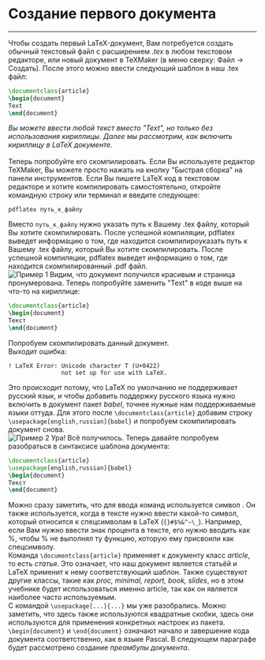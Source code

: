 # Создание первого документа
---
Чтобы создать первый LaTeX-документ, Вам потребуется создать обычный текстовый файл с расширением _.tex_ в любом текстовом редакторе, или новый документ в TeXMaker (в меню сверху: Файл -> Создать). После этого можно ввести следующий шаблон в наш .tex файл:
```latex
\documentclass{article}
\begin{document}
Text
\end{document}
```
_Вы можете ввести любой текст вместо "Text", но только без использования кириллицы. Далее мы рассмотрим, как включить кириллицу в LaTeX документе._\
\
Теперь попробуйте его скомпилировать. Если Вы используете редактор TeXMaker, Вы можете просто нажать на кнопку "Быстрая сборка" на панели инструментов. Если Вы пишете LaTeX код в текстовом редакторе и хотите компилировать самостоятельно, откройте командную строку или терминал и введите следующее:
```
pdflatex путь_к_файлу
```
Вместо `путь_к_файлу` нужно указать путь к Вашему .tex файлу, который Вы хотите скомпилировать. После успешной компиляции, pdflatex выведет информацию о том, где находится скомпилироуказать путь к Вашему .tex файлу, который Вы хотите скомпилировать. После успешной компиляции, pdflatex выведет информацию о том, где находится скомпилированный .pdf файл.\
![Пример 1](/examples/2_1.png)
Видим, что документ получился красивым и страница пронумерована. Теперь попробуйте заменить "Text" в коде выше на что-то на кириллице:
```latex
\documentclass{article}
\begin{document}
Текст
\end{document}
```
Попробуем скомпилировать данный документ.\
Выходит ошибка:
```
! LaTeX Error: Unicode character Т (U+0422)
               not set up for use with LaTeX.
```
Это происходит потому, что LaTeX по умолчанию не поддерживает русский язык, и чтобы добавить поддержку русского языка нужно включить в документ пакет _babel_, точнее нужные нам поддерживаемые языки оттуда. Для этого после `\documentclass{article}` добавим строку `\usepackage[english,russian]{babel}` и попробуем скомпилировать документ снова.\
![Пример 2](/examples/2_2.png)
Ура! Всё получилось. Теперь давайте попробуем разобраться в синтаксисе шаблона документа:
```latex
\documentclass{article}
\usepackage[english,russian]{babel}
\begin{document}
Текст
\end{document}
```
Можно сразу заметить, что для ввода команд используется символ \. Он также используется, когда в тексте нужно ввести какой-то символ, который относится к спецсимволам в LaTeX (`{}#$%&^~\_`). Например, если Вам нужно ввести знак процента в тексте, его нужно вводить как \%, чтобы % не выполнял ту функцию, которую ему присвоили как спецсимволу.\
Команда `\documentclass{article}` применяет к документу класс _article_, то есть _статья_. Это означает, что наш документ является статьёй и LaTeX применит к нему соответствующий шаблон. Также существуют другие классы, такие как _proc, minimal, report, book, slides_, но в этом учебнике будет использоваться именно article, так как он является наиболее часто используемым.\
С командой `\usepackage[...]{...}` мы уже разобрались. Можно заметить, что здесь также используются квадратные скобки, здесь они используются для применения конкретных настроек из пакета.
`\begin{document}` и `\end{document}` означают начало и завершение кода документа соответственно, как в языке Pascal.
В следующем параграфе будет рассмотрено создание _преамбулы документа_.
